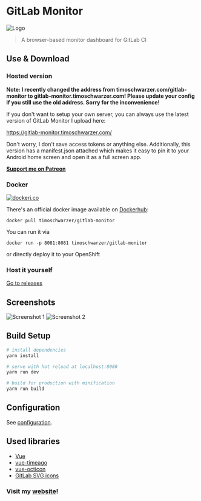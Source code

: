 # GitLab Monitor

![Logo](/logo.svg)

> A browser-based monitor dashboard for GitLab CI

## Use & Download

### Hosted version

**Note: I recently changed the address from timoschwarzer.com/gitlab-monitor to
gitlab-monitor.timoschwarzer.com! Please update your config if you still use the
old address. Sorry for the inconvenience!**

If you don't want to setup your own server, you can always
use the latest version of GitLab Monitor I upload here:

<https://gitlab-monitor.timoschwarzer.com/>

Don't worry, I don't save access tokens or anything else.
Additionally, this version has a manifest.json attached which
makes it easy to pin it to your Android home screen and open
it as a full screen app.

[**Support me on Patreon**](https://www.patreon.com/timoschwarzer)

### Docker

[![dockeri.co](https://dockeri.co/image/timoschwarzer/gitlab-monitor)](https://hub.docker.com/r/timoschwarzer/gitlab-monitor)

There's an official docker image available on [Dockerhub](https://hub.docker.com/r/timoschwarzer/gitlab-monitor/):
```
docker pull timoschwarzer/gitlab-monitor
```

You can run it via

```
docker run -p 8081:8081 timoschwarzer/gitlab-monitor
```
or directly deploy it to your OpenShift


### Host it yourself

[Go to releases](https://github.com/timoschwarzer/gitlab-monitor/releases)

## Screenshots

![Screenshot 1](/../resources/screenshots/screenshot1.png?raw=true)
![Screenshot 2](/../resources/screenshots/screenshot2.png?raw=true)

## Build Setup

``` bash
# install dependencies
yarn install

# serve with hot reload at localhost:8080
yarn run dev

# build for production with minification
yarn run build
```

## Configuration
See [configuration](./CONFIGURATION.md).

## Used libraries

- [Vue](https://vuejs.org)
- [vue-timeago](https://github.com/egoist/vue-timeago)
- [vue-octicon](https://github.com/Justineo/vue-octicon)
- [GitLab SVG icons](https://gitlab.com/gitlab-org/gitlab-svgs)

### Visit my [website](https://timoschwarzer.com)!
